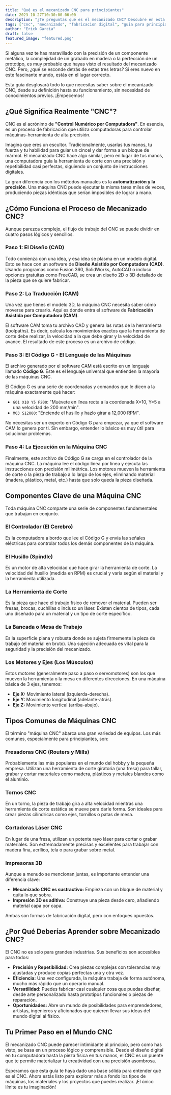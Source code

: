 ```yaml
---
title: "Qué es el mecanizado CNC para principiantes"
date: 2023-10-27T10:30:00-06:00
description: "¿Te preguntas qué es el mecanizado CNC? Descubre en esta guía para principiantes cómo funciona, sus componentes clave y las aplicaciones que revolucionan la industria."
tags: ["cnc", "mecanizado", "fabricacion digital", "guia para principiantes"]
author: "Erick Garcia"
draft: false
featured_image: "featured.png"
---
```


Si alguna vez te has maravillado con la precisión de un componente metálico, la complejidad de un grabado en madera o la perfección de un prototipo, es muy probable que hayas visto el resultado del mecanizado CNC. Pero, ¿qué se esconde detrás de estas tres letras? Si eres nuevo en este fascinante mundo, estás en el lugar correcto.

Esta guía desglosará todo lo que necesitas saber sobre el mecanizado CNC, desde su definición hasta su funcionamiento, sin necesidad de conocimientos previos. ¡Empecemos!

## ¿Qué Significa Realmente "CNC"?

CNC es el acrónimo de **"Control Numérico por Computadora"**. En esencia, es un proceso de fabricación que utiliza computadoras para controlar máquinas-herramienta de alta precisión.

Imagina que eres un escultor. Tradicionalmente, usarías tus manos, tu fuerza y tu habilidad para guiar un cincel y dar forma a un bloque de mármol. El mecanizado CNC hace algo similar, pero en lugar de tus manos, una computadora guía la herramienta de corte con una precisión y repetibilidad casi perfectas, siguiendo un conjunto de instrucciones digitales.

La gran diferencia con los métodos manuales es la **automatización y la precisión**. Una máquina CNC puede ejecutar la misma tarea miles de veces, produciendo piezas idénticas que serían imposibles de lograr a mano.

## ¿Cómo Funciona el Proceso de Mecanizado CNC?

Aunque parezca complejo, el flujo de trabajo del CNC se puede dividir en cuatro pasos lógicos y sencillos.

### Paso 1: El Diseño (CAD)

Todo comienza con una idea, y esa idea se plasma en un modelo digital. Esto se hace con un software de **Diseño Asistido por Computadora (CAD)**. Usando programas como Fusion 360, SolidWorks, AutoCAD o incluso opciones gratuitas como FreeCAD, se crea un diseño 2D o 3D detallado de la pieza que se quiere fabricar.

### Paso 2: La Traducción (CAM)

Una vez que tienes el modelo 3D, la máquina CNC necesita saber cómo moverse para crearlo. Aquí es donde entra el software de **Fabricación Asistida por Computadora (CAM)**.

El software CAM toma tu archivo CAD y genera las rutas de la herramienta (toolpaths). Es decir, calcula los movimientos exactos que la herramienta de corte debe realizar, la velocidad a la que debe girar y la velocidad de avance. El resultado de este proceso es un archivo de código.

### Paso 3: El Código G - El Lenguaje de las Máquinas

El archivo generado por el software CAM está escrito en un lenguaje llamado **Código G**. Este es el lenguaje universal que entienden la mayoría de las máquinas CNC.

El Código G es una serie de coordenadas y comandos que le dicen a la máquina exactamente qué hacer:
- `G01 X10 Y5 F200`: "Muévete en línea recta a la coordenada X=10, Y=5 a una velocidad de 200 mm/min".
- `M03 S12000`: "Enciende el husillo y hazlo girar a 12,000 RPM".

No necesitas ser un experto en Código G para empezar, ya que el software CAM lo genera por ti. Sin embargo, entender lo básico es muy útil para solucionar problemas.

### Paso 4: La Ejecución en la Máquina CNC

Finalmente, este archivo de Código G se carga en el controlador de la máquina CNC. La máquina lee el código línea por línea y ejecuta las instrucciones con precisión milimétrica. Los motores mueven la herramienta de corte o la pieza de trabajo a lo largo de los ejes, eliminando material (madera, plástico, metal, etc.) hasta que solo queda la pieza diseñada.

## Componentes Clave de una Máquina CNC

Toda máquina CNC comparte una serie de componentes fundamentales que trabajan en conjunto.

### El Controlador (El Cerebro)
Es la computadora a bordo que lee el Código G y envía las señales eléctricas para controlar todos los demás componentes de la máquina.

### El Husillo (Spindle)
Es un motor de alta velocidad que hace girar la herramienta de corte. La velocidad del husillo (medida en RPM) es crucial y varía según el material y la herramienta utilizada.

### La Herramienta de Corte
Es la pieza que hace el trabajo físico de remover el material. Pueden ser fresas, brocas, cuchillas o incluso un láser. Existen cientos de tipos, cada uno diseñado para un material y un tipo de corte específico.

### La Bancada o Mesa de Trabajo
Es la superficie plana y robusta donde se sujeta firmemente la pieza de trabajo (el material en bruto). Una sujeción adecuada es vital para la seguridad y la precisión del mecanizado.

### Los Motores y Ejes (Los Músculos)
Estos motores (generalmente paso a paso o servomotores) son los que mueven la herramienta o la mesa en diferentes direcciones. En una máquina básica de 3 ejes, tenemos:
- **Eje X:** Movimiento lateral (izquierda-derecha).
- **Eje Y:** Movimiento longitudinal (adelante-atrás).
- **Eje Z:** Movimiento vertical (arriba-abajo).

## Tipos Comunes de Máquinas CNC

El término "máquina CNC" abarca una gran variedad de equipos. Los más comunes, especialmente para principiantes, son:

### Fresadoras CNC (Routers y Mills)
Probablemente las más populares en el mundo del hobby y la pequeña empresa. Utilizan una herramienta de corte giratoria (una fresa) para tallar, grabar y cortar materiales como madera, plásticos y metales blandos como el aluminio.

### Tornos CNC
En un torno, la pieza de trabajo gira a alta velocidad mientras una herramienta de corte estática se mueve para darle forma. Son ideales para crear piezas cilíndricas como ejes, tornillos o patas de mesa.

### Cortadoras Láser CNC
En lugar de una fresa, utilizan un potente rayo láser para cortar o grabar materiales. Son extremadamente precisas y excelentes para trabajar con madera fina, acrílico, tela o para grabar sobre metal.

### Impresoras 3D
Aunque a menudo se mencionan juntas, es importante entender una diferencia clave:
- **Mecanizado CNC es sustractivo:** Empieza con un bloque de material y quita lo que sobra.
- **Impresión 3D es aditiva:** Construye una pieza desde cero, añadiendo material capa por capa.

Ambas son formas de fabricación digital, pero con enfoques opuestos.

## ¿Por Qué Deberías Aprender sobre Mecanizado CNC?

El CNC no es solo para grandes industrias. Sus beneficios son accesibles para todos:

- **Precisión y Repetibilidad:** Crea piezas complejas con tolerancias muy ajustadas y produce copias perfectas una y otra vez.
- **Eficiencia:** Una vez configurada, la máquina trabaja de forma autónoma, mucho más rápido que un operario manual.
- **Versatilidad:** Puedes fabricar casi cualquier cosa que puedas diseñar, desde arte personalizado hasta prototipos funcionales o piezas de reparación.
- **Oportunidades:** Abre un mundo de posibilidades para emprendedores, artistas, ingenieros y aficionados que quieren llevar sus ideas del mundo digital al físico.

## Tu Primer Paso en el Mundo CNC

El mecanizado CNC puede parecer intimidante al principio, pero como has visto, se basa en un proceso lógico y comprensible. Desde el diseño digital en tu computadora hasta la pieza física en tus manos, el CNC es un puente que te permite materializar tu creatividad con una precisión asombrosa.

Esperamos que esta guía te haya dado una base sólida para entender qué es el CNC. Ahora estás listo para explorar más a fondo los tipos de máquinas, los materiales y los proyectos que puedes realizar. ¡El único límite es tu imaginación!